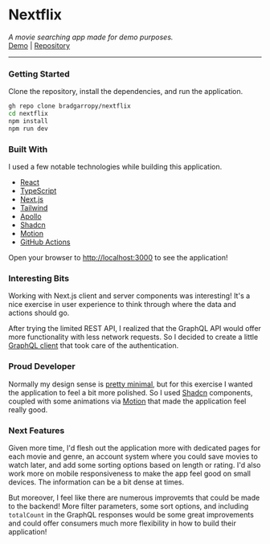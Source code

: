 # Nextflix

_A movie searching app made for demo purposes._  
[Demo][demo] | [Repository][repository]

---

### Getting Started

Clone the repository, install the dependencies, and run the application.

```zsh
gh repo clone bradgarropy/nextflix
cd nextflix
npm install
npm run dev
```

### Built With

I used a few notable technologies while building this application.

- [React][react]
- [TypeScript][typescript]
- [Next.js][nextjs]
- [Tailwind][tailwind]
- [Apollo][apollo]
- [Shadcn][shadcn]
- [Motion][motion]
- [GitHub Actions][actions]

Open your browser to [http://localhost:3000][localhost] to see the application!

### Interesting Bits

Working with Next.js client and server components was interesting! It's a nice exercise in user experience to think through where the data and actions should go.

After trying the limited REST API, I realized that the GraphQL API would offer more functionality with less network requests. So I decided to create a little [GraphQL client][graphql] that took care of the authentication.

### Proud Developer

Normally my design sense is [pretty minimal][bradgarropy], but for this exercise I wanted the application to feel a bit more polished. So I used [Shadcn][shadcn] components, coupled with some animations via [Motion][motion] that made the application feel really good.

### Next Features

Given more time, I'd flesh out the application more with dedicated pages for each movie and genre, an account system where you could save movies to watch later, and add some sorting options based on length or rating. I'd also work more on mobile responsiveness to make the app feel good on small devices. The information can be a bit dense at times.

But moreover, I feel like there are numerous improvemts that could be made to the backend! More filter parameters, some sort options, and including `totalCount` in the GraphQL responses would be some great improvements and could offer consumers much more flexibility in how to build their application!

[localhost]: http://localhost:3000
[react]: https://react.dev
[typescript]: http://typescriptlang.org
[nextjs]: https://nextjs.org
[tailwind]: http://tailwindcss.com
[apollo]: https://apollographql.com
[shadcn]: https://ui.shadcn.com
[motion]: http://motion.dev
[repository]: https://github.com/bradgarropy/nextflix
[demo]: https://nextflix-brad-garropys-projects.vercel.app
[actions]: https://github.com/features/actions
[graphql]: src/utils/movies.ts
[bradgarropy]: https://bradgarropy.com
